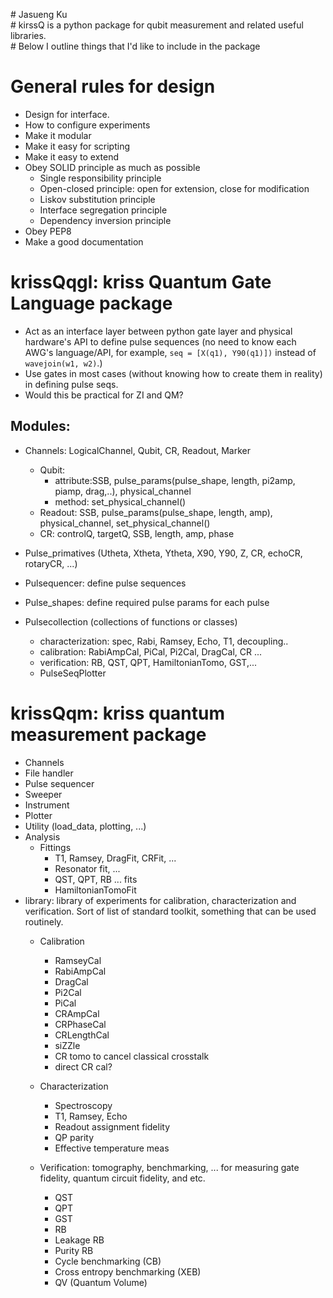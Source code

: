 \# Jasueng Ku  
\# kirssQ is a python package for qubit measurement and related useful libraries.  
\# Below I outline things that I'd like to include in the package

# General rules for design 
- Design for interface.
- How to configure experiments
- Make it modular
- Make it easy for scripting
- Make it easy to extend
- Obey SOLID principle as much as possible
    - Single responsibility principle
    - Open-closed principle: open for  extension, close for modification
    - Liskov substitution principle
    - Interface segregation principle
    - Dependency inversion principle
 - Obey PEP8
 - Make a good documentation
 
# krissQqgl: kriss Quantum Gate Language package
- Act as an interface layer between python gate layer and physical hardware's API to define pulse sequences
     (no need to know each AWG's language/API, for example, `seq = [X(q1), Y90(q1)])` instead of `wavejoin(w1, w2)`.)
- Use gates in most cases (without knowing how to create them in reality) in defining pulse seqs.
- Would this be practical for ZI and QM?

## Modules:
- Channels: LogicalChannel, Qubit, CR, Readout, Marker
  - Qubit:
    - attribute:SSB, pulse_params(pulse_shape, length, pi2amp, piamp, drag,..), physical_channel
    - method: set_physical_channel()
  - Readout: SSB, pulse_params(pulse_shape, length, amp), physical_channel, set_physical_channel()
  - CR: controlQ, targetQ, SSB, length, amp, phase

- Pulse_primatives (Utheta, Xtheta, Ytheta, X90, Y90, Z, CR, echoCR, rotaryCR, ...)
- Pulsequencer: define pulse sequences
- Pulse_shapes: define required pulse params for each pulse
- Pulsecollection (collections of functions or classes) 
    - characterization: spec, Rabi, Ramsey, Echo, T1, decoupling..
    - calibration: RabiAmpCal, PiCal, Pi2Cal, DragCal, CR ... 
    - verification: RB, QST, QPT, HamiltonianTomo, GST,...
    - PulseSeqPlotter

# krissQqm: kriss quantum measurement package 
- Channels
- File handler
- Pulse sequencer
- Sweeper
- Instrument
- Plotter
- Utility (load_data, plotting, ...)
- Analysis
    - Fittings
        - T1, Ramsey, DragFit, CRFit, ...
        - Resonator fit, ...
        - QST, QPT, RB ... fits
        - HamiltonianTomoFit
 - library: library of experiments for calibration, characterization and verification. Sort of list of standard toolkit, something that can be used routinely.
    - Calibration
        - RamseyCal
        - RabiAmpCal
        - DragCal
        - Pi2Cal
        - PiCal
        - CRAmpCal
        - CRPhaseCal
        - CRLengthCal
        - siZZle
        - CR tomo to cancel classical crosstalk
        - direct CR cal?

    - Characterization
        - Spectroscopy
        - T1, Ramsey, Echo
        - Readout assignment fidelity
        - QP parity
        - Effective temperature meas
    
    - Verification: tomography, benchmarking, ... for measuring gate fidelity, quantum circuit fidelity, and etc.
        - QST
        - QPT
        - GST
        - RB
        - Leakage RB
        - Purity RB
        - Cycle benchmarking (CB)
        - Cross entropy benchmarking (XEB)    
        - QV (Quantum Volume)

